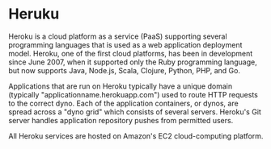 # Heruku

Heroku is a cloud platform as a service (PaaS) supporting several programming languages that is used as a web application deployment model. Heroku, one of the first cloud platforms, has been in development since June 2007, when it supported only the Ruby programming language, but now supports Java, Node.js, Scala, Clojure, Python, PHP, and Go.

Applications that are run on Heroku typically have a unique domain (typically "applicationname.herokuapp.com") used to route HTTP requests to the correct dyno. Each of the application containers, or dynos, are spread across a "dyno grid" which consists of several servers. Heroku's Git server handles application repository pushes from permitted users.

All Heroku services are hosted on Amazon's EC2 cloud-computing platform.
